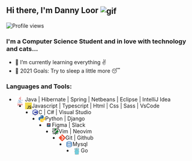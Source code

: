 ## Hi there, I'm Danny Loor <img align="center" alt="gif" width="65" src="https://i.pinimg.com/originals/e4/26/70/e426702edf874b181aced1e2fa5c6cde.gif" />

![Profile views](https://gpvc.arturio.dev/Dgloor)

### I'm a Computer Science Student and in love with technology and cats...

- 🌱 I’m currently learning everything ✌
- 🎯 2021 Goals: Try to sleep a little more 😴

### Languages and Tools:

- <img align="left" alt="GitHub" width="26px" src="https://github.com/Dgloor/Dgloor/blob/main/icons/java.png" /> Java | Hibernate | Spring | Netbeans | Eclipse | IntelliJ Idea
- <img align="left" alt="GitHub" width="18px" src="https://raw.githubusercontent.com/Dgloor/Dgloor/main/icons/javascript.png" /> Javascript | Typescript | Html | Css | Sass | VsCode
- <img align="left" alt="GitHub" width="18px" src="https://raw.githubusercontent.com/Dgloor/Dgloor/main/icons/c.png" /> C | C# | Visual Studio
- <img align="left" alt="GitHub" width="18px" src="https://raw.githubusercontent.com/Dgloor/Dgloor/main/icons/python.png" /> Python | Django
- <img align="left" alt="GitHub" width="18px" src="https://raw.githubusercontent.com/Dgloor/Dgloor/main/icons/figma.png" /> Figma | Slack
- <img align="left" alt="GitHub" width="18px" src="https://raw.githubusercontent.com/Dgloor/Dgloor/main/icons/vim.png" /> Vim | Neovim
- <img align="left" alt="GitHub" width="18px" src="https://raw.githubusercontent.com/Dgloor/Dgloor/main/icons/git.png" /> Git | Github
- <img align="left" alt="GitHub" width="19px" src="https://raw.githubusercontent.com/Dgloor/Dgloor/main/icons/database1.png" /> Mysql
- <img align="left" alt="GitHub" width="22px" src="https://raw.githubusercontent.com/Dgloor/Dgloor/main/icons/go.png" /> Go
